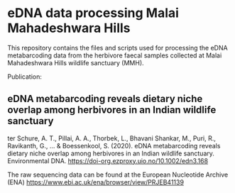 # eDNA data processing Malai Mahadeshwara Hills

This repository contains the files and scripts used for processing the eDNA metabarcoding data from the herbivore faecal samples collected at Malai Mahadeshwara Hills wildlife sanctuary (MMH).

Publication: 
## eDNA metabarcoding reveals dietary niche overlap among herbivores in an Indian wildlife sanctuary
ter Schure, A. T., Pillai, A. A., Thorbek, L., Bhavani Shankar, M., Puri, R., Ravikanth, G., ... & Boessenkool, S. (2020). eDNA metabarcoding reveals dietary niche overlap among herbivores in an Indian wildlife sanctuary. Environmental DNA.
https://doi-org.ezproxy.uio.no/10.1002/edn3.168

The raw sequencing data can be found at the European Nucleotide Archive (ENA) https://www.ebi.ac.uk/ena/browser/view/PRJEB41139
